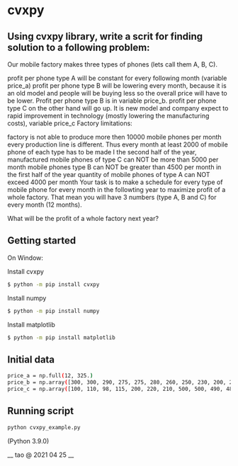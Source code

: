 # cvxpy
## Using cvxpy library, write a scrit for finding solution to a following problem:

Our mobile factory makes three types of phones (lets call them A, B, C).

profit per phone type A will be constant for every following month (variable price_a)
profit per phone type B will be lowering every month, because it is an old model and people will be buying less so the overall price will have to be lower. Profit per phone type B is in variable price_b.
profit per phone type C on the other hand will go up. It is new model and company expect to rapid improvement in technology (mostly lowering the manufacturing costs), variable price_c
Factory limitations:

factory is not able to produce more then 10000 mobile phones per month
every production line is different. Thus every month at least 2000 of mobile phone of each type has to be made
I the second half of the year, manufactured mobile phones of type C can NOT be more than 5000 per month
mobile phones type B can NOT be greater than 4500 per month
in the first half of the year quantity of mobile phones of type A can NOT exceed 4000 per month
Your task is to make a schedule for every type of mobile phone for every month in the followting year to maximize profit of a whole factory. That mean you will have 3 numbers (type A, B and C) for every month (12 months).

What will be the profit of a whole factory next year?

## Getting started
On Window:
 
Install cvxpy

```bash
$ python -m pip install cvxpy
``` 
Install numpy


```bash
$ python -m pip install numpy
``` 
Install matplotlib

```bash
$ python -m pip install matplotlib
``` 
## Initial data
```bash
price_a = np.full(12, 325.)
price_b = np.array([300, 300, 290, 275, 275, 280, 260, 250, 230, 200, 210, 190.])
price_c = np.array([100, 110, 98, 115, 200, 220, 210, 500, 500, 490, 487, 550.])
```
## Running script

```bash
python cvxpy_example.py
``` 
(Python 3.9.0)

__ tao @ 2021 04 25 __
